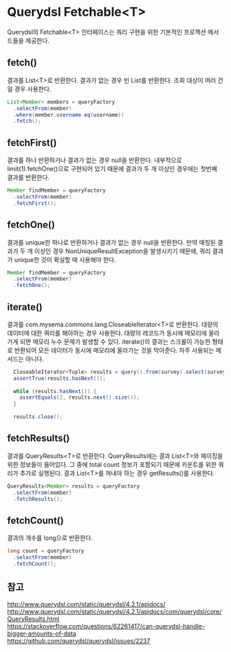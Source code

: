 # Querydsl Fetchable<T\>
Querydsl의 Fetchable<T\> 인터페이스는 쿼리 구현을 위한 기본적인 프로젝션 메서드들을 제공한다.  

## fetch()
결과를 List<T\>로 반환한다. 결과가 없는 경우 빈 List를 반환한다. 조회 대상이 여러 건일 경우 사용한다. 

```java
List<Member> members = queryFactory
  .selectFrom(member)
  .where(member.username.eq(username))
  .fetch();
```

## fetchFirst()
결과를 하나 반환하거나 결과가 없는 경우 null을 반환한다. 내부적으로 limit(1).fetchOne()으로 구현되어 있기 때문에 결과가 두 개 이상인 경우에는 첫번째 결과를 반환한다.  

```java
Member findMember = queryFactory
  .selectFrom(member)
  .fetchFirst();
```

## fetchOne()
결과를 unique한 하나로 반환하거나 결과가 없는 경우 null을 반환한다. 만약 매칭된 결과가 두 개 이상인 경우 NonUniqueResultException을 발생시키기 때문에, 쿼리 결과가 unique한 것이 확실할 때 사용해야 한다.  


```java
Member findMember = queryFactory
  .selectFrom(member)
  .fetchOne();
```

## iterate()
결과를 com.mysema.commons.lang.CloseableIterator<T\>로 반환한다. 대량의 데이터에 대한 쿼리를 해야하는 경우 사용한다. 대량의 레코드가 동시에 메모리에 올라가게 되면 메모리 누수 문제가 발생할 수 있다. iterate()의 결과는 스크롤이 가능한 형태로 반환되어 모든 데이터가 동시에 메모리에 올라가는 것을 막아준다. 자주 사용되는 메서드는 아니다.  

```java
  CloseableIterator<Tuple> results = query().from(survey).select(survey.id, survey.name).iterate();
  assertTrue(results.hasNext());
  
  while (results.hasNext()) { 
    assertEquals(2, results.next().size());
  } 
  
  results.close();
```

## fetchResults()
결과를 QueryResults<T\>로 반환한다. QueryResults에는 결과 List<T\>와 페이징을 위한 정보들이 들어있다. 그 중에 total count 정보가 포함되기 때문에 카운트를 위한 쿼리가 추가로 실행된다. 결과 List<T\>를 꺼내야 하는 경우 getResults()를 사용한다.  

```java
QueryResults<Member> results = queryFactory
  .selectFrom(member)
  .fetchResults();
```

## fetchCount()
결과의 개수를 long으로 반환한다.

```java
long count = queryFactory
  .selectFrom(member)
  .fetchCount();
```

## 참고
http://www.querydsl.com/static/querydsl/4.2.1/apidocs/  
http://www.querydsl.com/static/querydsl/4.2.1/apidocs/com/querydsl/core/QueryResults.html  
https://stackoverflow.com/questions/62261417/can-querydsl-handle-bigger-amounts-of-data  
https://github.com/querydsl/querydsl/issues/2237  
